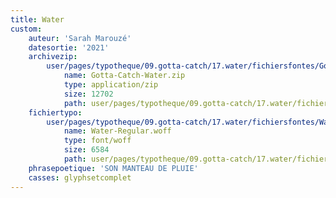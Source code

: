 ```yaml
---
title: Water
custom:
    auteur: 'Sarah Marouzé'
    datesortie: '2021'
    archivezip:
        user/pages/typotheque/09.gotta-catch/17.water/fichiersfontes/Gotta-Catch-Water.zip:
            name: Gotta-Catch-Water.zip
            type: application/zip
            size: 12702
            path: user/pages/typotheque/09.gotta-catch/17.water/fichiersfontes/Gotta-Catch-Water.zip
    fichiertypo:
        user/pages/typotheque/09.gotta-catch/17.water/fichiersfontes/Water-Regular.woff:
            name: Water-Regular.woff
            type: font/woff
            size: 6584
            path: user/pages/typotheque/09.gotta-catch/17.water/fichiersfontes/Water-Regular.woff
    phrasepoetique: 'SON MANTEAU DE PLUIE'
    casses: glyphsetcomplet
---
```


